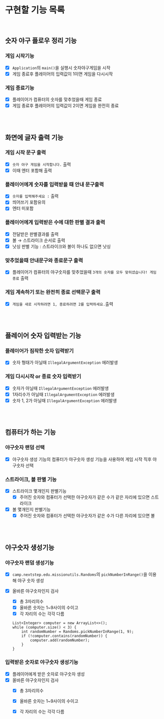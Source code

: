 # 구현할 기능 목록

<br/>

## 숫자 야구 플로우 정리 기능

### 게임 시작기능

- [x]  `Application`의 `main()`을 실행시 숫자야구게임을 시작
- [x]  게임 종료후 플레이어의 입력값이 1이면 게임을 다시시작

### 게임 종료기능

- [x]  플레이어가 컴퓨터의 숫자를 맞추었을때 게임 종료
- [x]  게임 종료후 플레이어의 입력값이 2이면 게임을 완전히 종료

<br/>


<br/>


## 화면에 글자 출력 기능

### 게임 시작 문구 출력

- [x]  `숫자 야구 게임을 시작합니다.` 출력
- [x]  이때 엔터 포함해 출력

### 플레이어에게 숫자를 입력받을 때 안내 문구출력

- [x]  `숫자를 입력해주세요 :` 출력
- [x]  띄어쓰기 포함유의
- [x]  엔터 미포함

### 플레이어에게 입력받은 수에 대한 판별 결과 출력

- [x]  전달받은 판별결과를 출력
- [x]  볼 → 스트라이크 순서로 출력
- [x]  낫싱 판별 기능 : 스트라이크와 볼이 하나도 없으면 낫싱

### 맞추었을때 안내문구와 종료문구 출력

- [x]  플레이어가 컴퓨터의 야구숫자를 맞추었을때 `3개의 숫자를 모두 맞히셨습니다! 게임 종료` 출력

### 게임 계속하기 또는 완전히 종료 선택문구 출력

- [x]  `게임을 새로 시작하려면 1, 종료하려면 2를 입력하세요.`출력


<br/><br/>


## 플레이어 숫자 입력받는 기능

### 플레이어가 짐작한 숫자 입력받기

- [x]  숫자 형태가 아닐때 `IllegalArgumentException` 에러발생

### 게임 다시시작 or 종료 숫자 입력받기

- [x]  숫자가 아닐때 `IllegalArgumentException`  에러발생
- [x]  1자리수가 아닐때 `IllegalArgumentException`  에러발생
- [x]  숫자 1, 2가 아닐때 `IllegalArgumentException`  에러발생

<br/><br/>



## 컴퓨터가 하는 기능

### 야구숫자 랜덤 선택

- [x]  야구숫자 생성 기능의 컴퓨터가 야구숫자 생성 기능을 사용하여 게임 시작 직후 야구숫자 선택

### 스트라이크, 볼 판별 기능

- [x]  스트라이크 몇개인지 판별기능
    - [x]  주어진 숫자와 컴퓨터가 선택한 야구숫자가 같은 수가 같은 자리에 있으면 스트라이크
- [x]  볼 몇개인지 판별기능
    - [x]  주어진 숫자와 컴퓨터가 선택한 야구숫자가 같은 수가 다른 자리에 있으면 볼

<br/><br/>


## 야구숫자 생성기능

### 야구숫자 랜덤 생성기능

- [x]  `camp.nextstep.edu.missionutils.Randoms`의 `pickNumberInRange()`을 이용해 야구 숫자 생성
- [x]  올바른 야구숫자인지 검사
    - [x]  총 3자리의수
    - [x]  올바른 숫자는 1~9사이의 수이고
    - [x]  각 자리의 수는 각각 다름

   ```
   List<Integer> computer = new ArrayList<>();
   while (computer.size() < 3) {
       int randomNumber = Randoms.pickNumberInRange(1, 9);
       if (!computer.contains(randomNumber)) {
           computer.add(randomNumber);
       }
   }
   ```


### 입력받은 숫자로 야구숫자 생성기능

- [x]  플레이어에게 받은 숫자로 야구숫자 생성
- [x]  올바른 야구숫자인지 검사
    - [x]  총 3자리의수
    - [x]  올바른 숫자는 1~9사이의 수이고
    - [x]  각 자리의 수는 각각 다름



